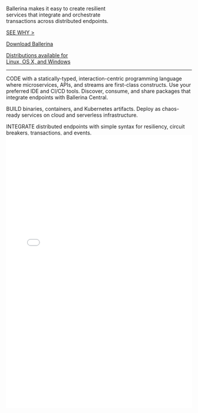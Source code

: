 <div class="row cBallerina-io-Gray-row">
         <div class="container">
               <div class="col-xs-12 col-sm-16 col-md-6 col-lg-6 cBallerina-io-Home-Left-col">
                  <div class="col-xs-12 col-sm-12 col-md-12 col-lg-12 cBallerina-io-Home-main-content-wraper">
                   <p class="cMainParagraph">Ballerina makes it easy to create resilient <br/>
                       services that integrate and orchestrate <br/>
                       transactions across distributed endpoints.
                   </p>
                   <p><a class="cGreenLink" href="/philosophy">SEE WHY ></a></p>
                   <div class="cHomeButtonContainer">
                   <a class="cBallerina-io-Home-main-download-button" href="downloads">Download Ballerina
                   <p>Distributions available for </br>Linux, OS X, and Windows</p>
                   </a>
                   </div>      
                   <!-- <p class="cBallerina-io-Home-OS">Distributions available </br>for Linux, OS X and Windows</p> -->
                   <hr class="cHr">
                   </div>
                   <div class="col-xs-12 col-sm-12 col-md-6 col-lg-6 cBallerina-io-Home-main-instructions cLeft-pading-none">
                       <p><span>CODE</span> with a statically-typed, interaction-centric programming language where microservices, APIs, and streams are first-class constructs. Use your preferred IDE and CI/CD tools. Discover, consume, and share packages that integrate endpoints with Ballerina Central.</p>
                   </div>
                   <div class="col-xs-12 col-sm-12 col-md-6 col-lg-6 cBallerina-io-Home-main-instructions">
                       <p><span>BUILD</span> binaries, containers, and Kubernetes artifacts. Deploy as chaos-ready services on cloud and serverless infrastructure.</p>
                   </div>
                    <div class="col-xs-12 col-sm-12 col-md-6 col-lg-6 cBallerina-io-Home-main-instructions">
                        <p><span>INTEGRATE</span> distributed endpoints with simple syntax for resiliency, circuit breakers, transactions, and events. </p>
                   </div>
                </div>
                <div class="col-xs-12 col-sm-16 col-md-6 col-lg-6 cBallerina-io-Home-Right-col cBallerina-io-Home-widget">
      <!-- <img style="margin-top: -14px; margin-left: 6px;" src="img/widget.jpg"/> -->      
                    <iframe class="embed-responsive-item" src="playground/index.html" style="width: 100%;height: 740px;border: none; background:transparent; margin-top: -16px;">
                    </iframe>
               </div>
      </div>
</div>
